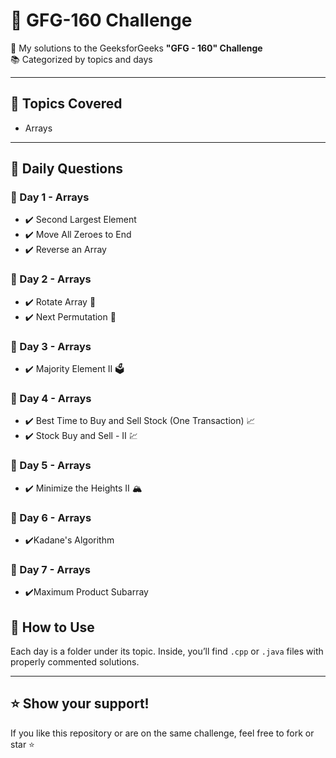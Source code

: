 # 🌟 GFG-160 Challenge

🚀 My solutions to the GeeksforGeeks **"GFG - 160" Challenge**  
📚 Categorized by topics and days

---

## 📂 Topics Covered

- Arrays
---

## 📅 Daily Questions

### 🔹 Day 1 - Arrays
- ✔️ Second Largest Element
- ✔️ Move All Zeroes to End
- ✔️ Reverse an Array

### 🔹 Day 2 - Arrays
- ✔️ Rotate Array 🔄
- ✔️ Next Permutation 🔢

### 🔹 Day 3 - Arrays
- ✔️ Majority Element II 🗳️

### 🔹 Day 4 - Arrays
- ✔️ Best Time to Buy and Sell Stock (One Transaction) 📈
- ✔️ Stock Buy and Sell - II 💹

### 🔹 Day 5 - Arrays
- ✔️ Minimize the Heights II 🏔️


### 🔹 Day 6 - Arrays
- ✔️Kadane's Algorithm

### 🔹 Day 7 - Arrays
- ✔️Maximum Product Subarray



## 📌 How to Use

Each day is a folder under its topic. Inside, you’ll find `.cpp` or `.java` files with properly commented solutions.

---

## ⭐ Show your support!

If you like this repository or are on the same challenge, feel free to fork or star ⭐
